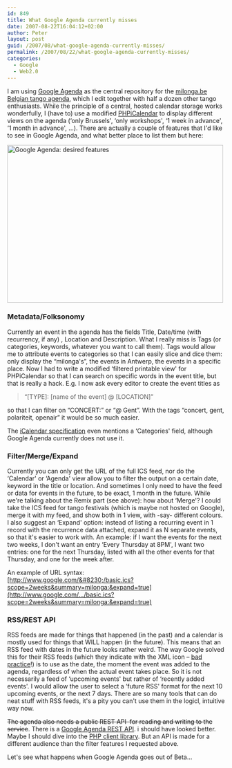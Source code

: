 ```yaml
---
id: 849
title: What Google Agenda currently misses
date: 2007-08-22T16:04:12+02:00
author: Peter
layout: post
guid: /2007/08/what-google-agenda-currently-misses/
permalink: /2007/08/22/what-google-agenda-currently-misses/
categories:
  - Google
  - Web2.0
---
```

I am using [Google Agenda](http://www.google.com/calendar/) as the central repository for the [milonga.be Belgian tango agenda](http://www.milonga.be/dancing/), which I edit together with half a dozen other tango enthusiasts. While the principle of a central, hosted calendar storage works wonderfully, I (have to) use a modified [PHPiCalendar](http://phpicalendar.net/) to display different views on the agenda (&#8216;only Brussels', &#8216;only workshops', &#8216;1 week in advance', &#8216;1 month in advance', &#8230;). There are actually a couple of features that I'd like to see in Google Agenda, and what better place to list them but here:

[<img  width="500" src="http://farm2.static.flickr.com/1327/1203281910_a78cb6d2f8.jpg" alt="Google Agenda: desired features" height="365" />](http://www.flickr.com/photos/pforret/1203281910/ "Photo Sharing")

### Metadata/Folksonomy

Currently an event in the agenda has the fields Title, Date/time (with recurrency, if any) , Location and Description. What I really miss is Tags (or categories, keywords, whatever you want to call them). Tags would allow me to attribute events to categories so that I can easily slice and dice them: only display the &#8220;milonga's&#8221;, the events in Antwerp, the events in a specific place. Now I had to write a modified &#8216;filtered printable view' for PHPiCalendar so that I can search on specific words in the event title, but that is really a hack. E.g. I now ask every editor to create the event titles as

> &#8220;[TYPE]: [name of the event] @ [LOCATION]&#8221;

so that I can filter on &#8220;CONCERT:&#8221; or &#8220;@ Gent&#8221;. With the tags &#8220;concert, gent, polariteit, openair&#8221; it would be so much easier.

The [iCalendar specification](http://www.ietf.org/rfc/rfc2445.txt) even mentions a &#8216;Categories' field, although Google Agenda currently does not use it.

### <!--more-->Filter/Merge/Expand

Currently you can only get the URL of the full ICS feed, nor do the &#8216;Calendar' or &#8216;Agenda' view allow you to filter the output on a certain date, keyword in the title or location. And sometimes I only need to have the feed or data for events in the future, to be exact, 1 month in the future. While we're talking about the Remix part (see above): how about &#8216;Merge'? I could take the ICS feed for tango festivals (which is maybe not hosted on Google), merge it with my feed, and show both in 1 view, with -say- different colours. I also suggest an &#8216;Expand' option: instead of listing a recurring event in 1 record with the recurrence data attached, expand it as N separate events, so that it's easier to work with. An example: if I want the events for the next two weeks, I don't want an entry &#8216;Every Thursday at 8PM', I want two entries: one for the next Thursday, listed with all the other events for that Thursday, and one for the week after.

An example of URL syntax:  
[http://www.google.com/&#8230;/basic.ics?scope=2weeks&summary=milonga:&expand=true](http://www.google.com/.../basic.ics?scope=2weeks&summary=milonga:&expand=true)

### RSS/REST API

RSS feeds are made for things that happened (in the past) and a calendar is mostly used for things that WILL happen (in the future). This means that an RSS feed with dates in the future looks rather weird. The way Google solved this for their RSS feeds (which they indicate with the XML icon &#8211; [bad practice](/2005/08/web-feeds-are-like-rss-only-different/)!) is to use as the date, the moment the event was added to the agenda, regardless of when the actual event takes place. So it is not necessarily a feed of &#8216;upcoming events' but rather of &#8216;recently added events'. I would allow the user to select a &#8216;future RSS' format for the next 10 upcoming events, or the next 7 days. There are so many tools that can do neat stuff with RSS feeds, it's a pity you can't use them in the logicl, intuitive way now.

<strike>The agenda also needs a public REST API  for reading and writing to the service</strike>. There is a [Google Agenda REST API](http://code.google.com/apis/calendar/overview.html). i should have looked better. Maybe I should dive into the [PHP client library](http://code.google.com/apis/gdata/clientlibs.html). But an API is made for a different audience than the filter features I requested above.

Let's see what happens when Google Agenda goes out of Beta&#8230;